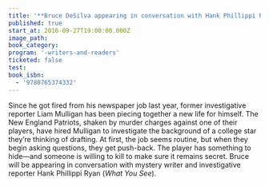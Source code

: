 ```yaml
---
title: '**Bruce DeSilva appearing in conversation with Hank Phillippi Ryan**,  *The Dread Line*'
published: true
start_at: 2016-09-27T19:00:00.000Z
image_path:
book_category:
program: '-writers-and-readers'
ticketed: false
test:
book_isbn:
  - '9780765374332'
---
```



Since he got fired from his newspaper job last year, former investigative reporter Liam Mulligan has been piecing together a new life for himself. The New England Patriots, shaken by murder charges against one of their players, have hired Mulligan to investigate the background of a college star they’re thinking of drafting. At first, the job seems routine, but when they begin asking questions, they get push-back. The player has something to hide—and someone is willing to kill to make sure it remains secret. Bruce will be appearing in conversation with mystery writer and investigative reporter Hank Phillippi Ryan (*What You See*).
